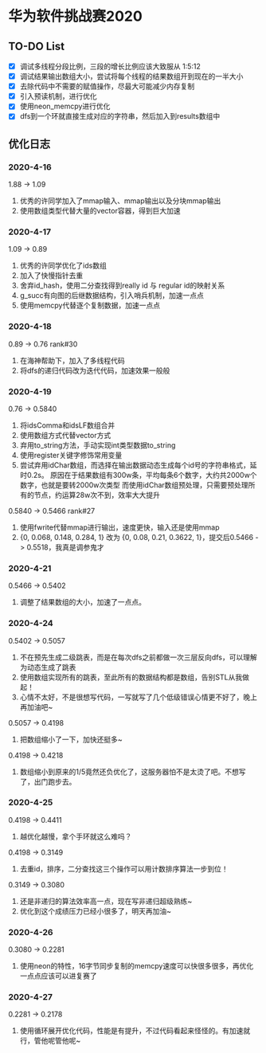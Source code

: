 # 华为软件挑战赛2020

## TO-DO List

 - [x] 调试多线程分段比例，三段的增长比例应该大致服从 1:5:12
 - [x] 调试结果输出数组大小，尝试将每个线程的结果数组开到现在的一半大小
 - [x] 去除代码中不需要的赋值操作，尽最大可能减少内存复制
 - [x] 引入预读机制，进行优化
 - [x] 使用neon_memcpy进行优化
 - [x] dfs到一个环就直接生成对应的字符串，然后加入到results数组中

## 优化日志

### 2020-4-16

1.88 -> 1.09

1. 优秀的许同学加入了mmap输入、mmap输出以及分块mmap输出
2. 使用数组类型代替大量的vector容器，得到巨大加速

### 2020-4-17

1.09 -> 0.89

1. 优秀的许同学优化了ids数组
2. 加入了快慢指针去重
3. 舍弃id_hash，使用二分查找得到really id 与 regular id的映射关系
4. g_succ有向图的后继数据结构，引入哨兵机制，加速一点点
5. 使用memcpy代替逐个复制数据，加速一点点

### 2020-4-18

0.89 -> 0.76 rank#30

1. 在海神帮助下，加入了多线程代码
2. 将dfs的递归代码改为迭代代码，加速效果一般般

### 2020-4-19

0.76 -> 0.5840

1. 将idsComma和idsLF数组合并
2. 使用数组方式代替vector方式
3. 弃用to_string方法，手动实现int类型数据to_string
4. 使用register关键字修饰常用变量
5. 尝试弃用idChar数组，而选择在输出数据动态生成每个id号的字符串格式，延时0.2s。
    原因在于结果数组有300w条，平均每条6个数字，大约共2000w个数字，也就是要转2000w次类型
    而使用idChar数组预处理，只需要预处理所有的节点，约运算28w次不到，效率大大提升

0.5840 -> 0.5466 rank#27

1. 使用fwrite代替mmap进行输出，速度更快，输入还是使用mmap
2. {0, 0.068, 0.148, 0.284, 1} 改为 {0, 0.08, 0.21, 0.3622, 1}，提交后0.5466 -> 0.5518，我真是调参鬼才

### 2020-4-21

0.5466 -> 0.5402

1. 调整了结果数组的大小，加速了一点点。

### 2020-4-24

0.5402 -> 0.5057

1. 不在预先生成二级跳表，而是在每次dfs之前都做一次三层反向dfs，可以理解为动态生成了跳表
2. 使用数组实现所有的跳表，至此所有的数据结构都是数组，告别STL从我做起！
3. 心情不太好，不是很想写代码，一写就写了几个低级错误心情更不好了，晚上再加油吧~

0.5057 -> 0.4198

1. 把数组缩小了一下，加快还挺多~

0.4198 -> 0.4218

1. 数组缩小到原来的1/5竟然还负优化了，这服务器怕不是太烫了吧。不想写了，出门跑步去。

### 2020-4-25

0.4198 -> 0.4411

1. 越优化越慢，拿个手环就这么难吗？

0.4198 -> 0.3149

1. 去重id，排序，二分查找这三个操作可以用计数排序算法一步到位！

0.3149 -> 0.3080

1. 还是非递归的算法效率高一点，现在写非递归超级熟练~
2. 优化到这个成绩压力已经小很多了，明天再加油~

### 2020-4-26

0.3080 -> 0.2281

1. 使用neon的特性，16字节同步复制的memcpy速度可以快很多很多，再优化一点点应该可以进复赛了

### 2020-4-27

0.2281 -> 0.2178

1. 使用循环展开优化代码，性能是有提升，不过代码看起来怪怪的。有加速就行，管他呢管他呢~